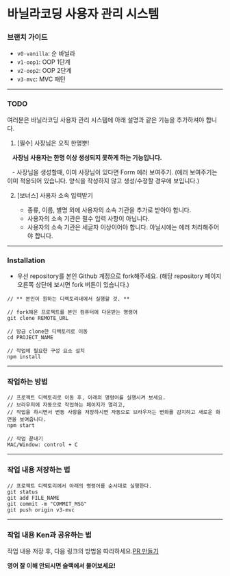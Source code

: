 # 바닐라코딩 사용자 관리 시스템

### 브랜치 가이드

- `v0-vanilla`: 순 바닐라
- `v1-oop1`: OOP 1단계
- `v2-oop2`: OOP 2단계
- `v3-mvc`: MVC 패턴

---

### TODO

여러분은 바닐라코딩 사용자 관리 시스템에 아래 설명과 같은 기능을 추가하셔야 합니다.

1. [필수] 사장님은 오직 한명뿐!

    **사장님 사용자는 한명 이상 생성되지 못하게 하는 기능입니다.**

    - 사장님을 생성할때, 이미 사장님이 있다면 Form 에러 보여주기. (에러 보여주기는 이미 적용되어 있습니다. 양식을 작성하지 않고 생성/수정할 경우에 보입니다.)

2. [보너스] 사용자 소속 입력받기

    - 종류, 이름, 별명 외에 사용자의 소속 기관을 추가로 받아야 합니다.
    - 사용자의 소속 기관은 필수 입력 사항이 아닙니다.
    - 사용자의 소속 기관은 세글자 이상이어야 합니다. 아닐시에는 에러 처리해주어야 합니다.

---

### Installation

- 우선 repository를 본인 Github 계정으로 fork해주세요. (해당 repository 페이지 오른쪽 상단에 보시면 fork 버튼이 있습니다.)

```
// ** 본인이 원하는 디렉토리내에서 실행할 것. **

// fork해온 프로젝트를 본인 컴퓨터에 다운받는 명령어
git clone REMOTE_URL

// 방금 clone한 디렉토리로 이동
cd PROJECT_NAME

// 작업에 필요한 구성 요소 설치
npm install
```

---

### 작업하는 방법

```
// 프로젝트 디렉토리로 이동 후, 아래의 명령어를 실행시켜 보세요.
// 브라우저에 자동으로 작업하는 페이지가 열리고,
// 작업을 하시면서 변동 사항을 저장하시면 자동으로 브라우저는 변화를 감지하고 새로운 화면을 보여줍니다.
npm start

// 작업 끝내기
MAC/Window: control + C
```

---

### 작업 내용 저장하는 법

```
// 프로젝트 디렉토리에서 아래의 명령어를 순서대로 실행한다.
git status
git add FILE_NAME
git commit -m "COMMIT_MSG"
git push origin v3-mvc
```

---

### 작업 내용 Ken과 공유하는 법

작업 내용 저장 후, 다음 링크의 방법을 따라하세요.[PR 만들기](https://help.github.com/articles/creating-a-pull-request-from-a-fork/)

**영어 잘 이해 안되시면 슬랙에서 물어보세요!**

